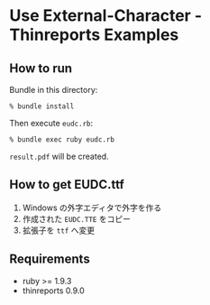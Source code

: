 # Use External-Character - Thinreports Examples

## How to run

Bundle in this directory:

    % bundle install

Then execute `eudc.rb`:

    % bundle exec ruby eudc.rb

`result.pdf` will be created.

## How to get EUDC.ttf

  1. Windows の外字エディタで外字を作る
  2. 作成された `EUDC.TTE` をコピー
  3. 拡張子を `ttf` へ変更

## Requirements

* ruby >= 1.9.3
* thinreports 0.9.0
